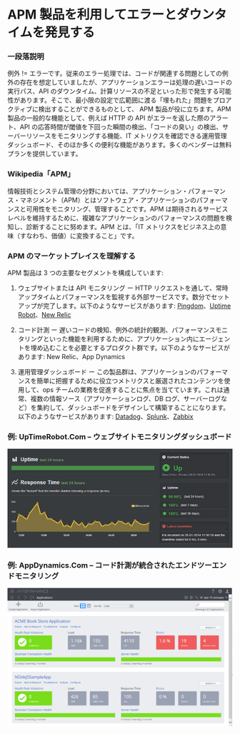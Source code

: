 # APM 製品を利用してエラーとダウンタイムを発見する


### 一段落説明

例外 != エラーです。従来のエラー処理では、コードが関連する問題としての例外の存在を想定していましたが、アプリケーションエラーは処理の遅いコードの実行パス、API のダウンタイム、計算リソースの不足といった形で発生する可能性があります。そこで、最小限の設定で広範囲に渡る「埋もれた」問題をプロアクティブに検出することができるものとして、 APM 製品が役に立ちます。APM 製品の一般的な機能として、例えば HTTP の API がエラーを返した際のアラート、API の応答時間が閾値を下回った瞬間の検出、「コードの臭い」の検出、サーバーリソースをモニタリングする機能、IT メトリクスを確認できる運用管理ダッシュボード、そのほか多くの便利な機能があります。多くのベンダーは無料プランを提供しています。

### Wikipedia「APM」

情報技術とシステム管理の分野においては、アプリケーション・パフォーマンス・マネジメント（APM）とはソフトウェア・アプリケーションのパフォーマンスと可用性をモニタリング、管理することです。APM は期待されるサービスレベルを維持するために、複雑なアプリケーションのパフォーマンスの問題を検知し、診断することに努めます。APM とは、「IT メトリクスをビジネス上の意味（すなわち、価値）に変換すること」です。

### APM のマーケットプレイスを理解する

APM 製品は 3 つの主要なセグメントを構成しています:

1. ウェブサイトまたは API モニタリング ー HTTP リクエストを通して、常時アップタイムとパフォーマンスを監視する外部サービスです。数分でセットアップが完了します。以下のようなサービスがあります: [Pingdom](https://www.pingdom.com/)、[Uptime Robot](https://uptimerobot.com/)、[New Relic](https://newrelic.com/application-monitoring)

2. コード計測 ー 遅いコードの検知、例外の統計的観測、パフォーマンスモニタリングといった機能を利用するために、アプリケーション内にエージェントを埋め込むことを必要とするプロダクト群です。以下のようなサービスがあります: New Relic、App Dynamics

3. 運用管理ダッシュボード ー この製品群は、アプリケーションのパフォーマンスを簡単に把握するために役立つメトリクスと厳選されたコンテンツを使用して、ops チームの業務を促進することに焦点を当てています。これは通常、複数の情報ソース（アプリケーションログ、DB ログ、サーバーログなど）を集約して、ダッシュボードをデザインして構築することになります。以下のようなサービスがあります: [Datadog](https://www.datadoghq.com/)、[Splunk](https://www.splunk.com/)、[Zabbix](https://www.zabbix.com/)



 ### 例: UpTimeRobot.Com – ウェブサイトモニタリングダッシュボード
![alt text](../../assets/images/uptimerobot.jpg "ウェブサイトモニタリングダッシュボード")

 ### 例: AppDynamics.Com – コード計測が統合されたエンドツーエンドモニタリング
![alt text](../../assets/images/app-dynamics-dashboard.png "コード計測が統合されたエンドツーエンドモニタリング")
